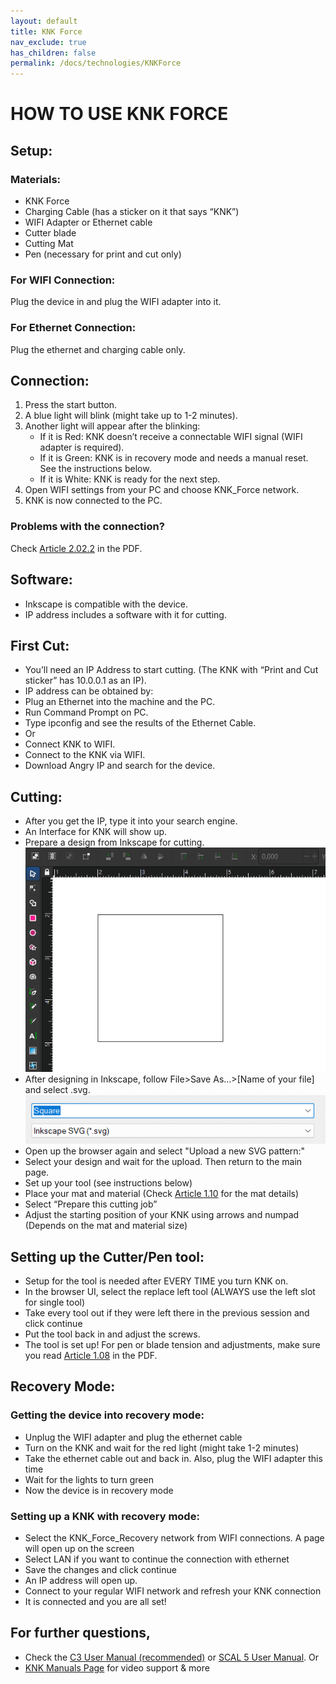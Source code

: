 ```yaml
---
layout: default
title: KNK Force
nav_exclude: true
has_children: false
permalink: /docs/technologies/KNKForce
---
```


# HOW TO USE KNK FORCE
  
 ## Setup:

 ### Materials:
   - KNK Force
   - Charging Cable (has a sticker on it that says “KNK”)
   - WIFI Adapter or Ethernet cable 
   - Cutter blade
   - Cutting Mat
   - Pen (necessary for print and cut only)

 ### For WIFI Connection:
 Plug the device in and plug the WIFI adapter into it.

 ### For Ethernet Connection:
 Plug the ethernet and charging cable only.

 ## Connection:
   1. Press the start button.
   2. A blue light will blink (might take up to 1-2 minutes).
   3. Another light will appear after the blinking:
      - If it is Red: KNK doesn’t receive a connectable WIFI signal (WIFI adapter is required).
      - If it is Green: KNK is in recovery mode and needs a manual reset. See the instructions below.
      - If it is White: KNK is ready for the next step.
   4. Open WIFI settings from your PC and choose KNK_Force network.
   5. KNK is now connected to the PC.

 ### Problems with the connection?
 Check [Article 2.02.2](https://www.iloveknk.com/0um/Force-with-C3/KNKForce-with-C3-UM.pdf) in the PDF.

 ## Software:
   - Inkscape is compatible with the device.
   - IP address includes a software with it for cutting.

 ## First Cut:
   - You’ll need an IP Address to start cutting. (The KNK with “Print and Cut sticker” has 10.0.0.1 as an IP).
   - IP address can be obtained by:
   - Plug an Ethernet into the machine and the PC.
   - Run Command Prompt on PC.
   - Type ipconfig and see the results of the Ethernet Cable.
   - Or
   - Connect KNK to WIFI.
   - Connect to the KNK via WIFI.
   - Download Angry IP and search for the device.
 ## Cutting:
   - After you get the IP, type it into your search engine.
   - An Interface for KNK will show up.
   - Prepare a design from Inkscape for cutting.
       ![A square design](SquareKNK.png)
   - After designing in Inkscape, follow File>Save As…>[Name of your file] and select .svg.
       ![Saving](FileSaveKNK.png)
   - Open up the browser again and select "Upload a new SVG pattern:" 
   - Select your design and wait for the upload. Then return to the main page.
   - Set up your tool (see instructions below)
   - Place your mat and material (Check [Article 1.10](https://www.iloveknk.com/0um/Force-with-C3/KNKForce-with-C3-UM.pdf) for the mat details)
   - Select “Prepare this cutting job”
   - Adjust the starting position of your KNK using arrows and numpad (Depends on the mat and material size) 


 ## Setting up the Cutter/Pen tool:
   - Setup for the tool is needed after EVERY TIME you turn KNK on.
   - In the browser UI, select the replace left tool (ALWAYS use the left slot for single tool)
   - Take every tool out if they were left there in the previous session and click continue
   - Put the tool back in and adjust the screws. 
   - The tool is set up! For pen or blade tension and adjustments, make sure you read [Article 1.08](https://www.iloveknk.com/0um/Force-with-C3/KNKForce-with-C3-UM.pdf) in the PDF.

 ## Recovery Mode:
   
   ### Getting the device into recovery mode:
    
   * Unplug the WIFI adapter and plug the ethernet cable
   * Turn on the KNK and wait for the red light (might take 1-2 minutes)
   * Take the ethernet cable out and back in. Also, plug the WIFI adapter this time
   * Wait for the lights to turn green
   * Now the device is in recovery mode

  ### Setting up a KNK with recovery mode:

   * Select the KNK_Force_Recovery network from WIFI connections. A page will open up on the screen
   * Select LAN if you want to continue the connection with ethernet
   * Save the changes and click continue
   * An IP address will open up.
   * Connect to your regular WIFI network and refresh your KNK connection
   * It is connected and you are all set!

 ## For further questions,
   * Check the [C3 User Manual (recommended)](https://www.iloveknk.com/0um/Force-with-C3/KNKForce-with-C3-UM.pdf) or [SCAL 5 User Manual](https://www.iloveknk.com/0um/Force-with-SCAL5/KNKForce-with-SCAL5-UM.pdf).
   Or 
   * [KNK Manuals Page](https://www.iloveknk.com/support/knk-force-support-page/) for video support & more







  

 



  